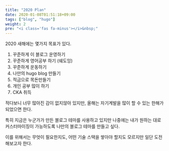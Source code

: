 ```yaml
---
title: "2020 Plan"
date: 2020-01-08T01:51:18+09:00
tags: ["blog", "hugo"]
weight: 2
pre: "<i class='fas fa-minus'></i>&nbsp;"
---
```


2020 새해에는 몇가지 목표가 있다.

1. 꾸준하게 이 블로그 운영하기
2. 꾸준하게 영어공부 하기 (쉐도잉)
3. 꾸준하게 운동하기
4. 나만의 hugo blog 만들기
5. 적금으로 목돈만들기
6. 개인 공부 많이 하기
7. CKA 취득

적다보니 너무 많아진 감이 없지않아 있지만, 올해는 자기계발을 많이 할 수 있는 한해가 되었으면 한다.

특히 지금은 누군가가 만든 블로그 테마를 사용하고 있지만 나중에는 내가 원하는 대로 커스터마이징이 가능하도록
나만의 블로그 테마를 만들고 싶다.

이를 위해서는 무엇이 필요한지도, 어떤 기술 스택을 쌓아야 할지도 모르지만 일단 도전해보고자 한다.